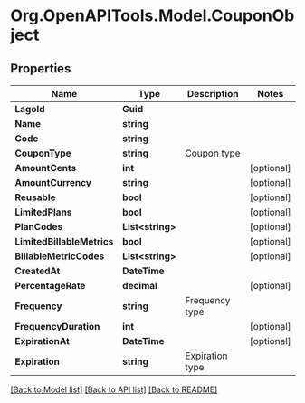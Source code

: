 # Org.OpenAPITools.Model.CouponObject

## Properties

Name | Type | Description | Notes
------------ | ------------- | ------------- | -------------
**LagoId** | **Guid** |  | 
**Name** | **string** |  | 
**Code** | **string** |  | 
**CouponType** | **string** | Coupon type | 
**AmountCents** | **int** |  | [optional] 
**AmountCurrency** | **string** |  | [optional] 
**Reusable** | **bool** |  | [optional] 
**LimitedPlans** | **bool** |  | [optional] 
**PlanCodes** | **List&lt;string&gt;** |  | [optional] 
**LimitedBillableMetrics** | **bool** |  | [optional] 
**BillableMetricCodes** | **List&lt;string&gt;** |  | [optional] 
**CreatedAt** | **DateTime** |  | 
**PercentageRate** | **decimal** |  | [optional] 
**Frequency** | **string** | Frequency type | 
**FrequencyDuration** | **int** |  | [optional] 
**ExpirationAt** | **DateTime** |  | [optional] 
**Expiration** | **string** | Expiration type | 

[[Back to Model list]](../README.md#documentation-for-models) [[Back to API list]](../README.md#documentation-for-api-endpoints) [[Back to README]](../README.md)

